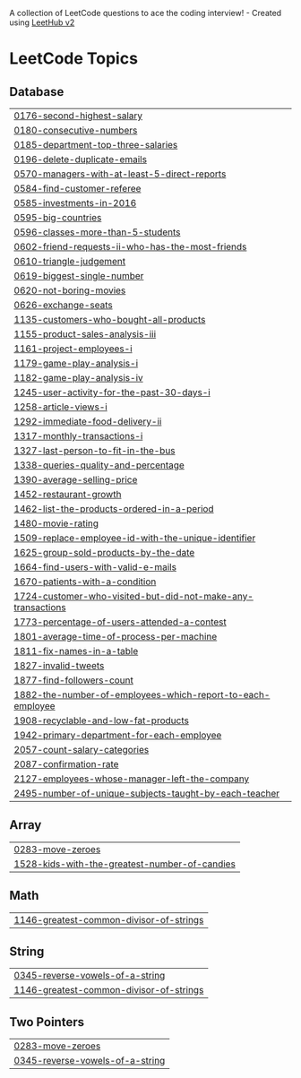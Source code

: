A collection of LeetCode questions to ace the coding interview! - Created using [LeetHub v2](https://github.com/arunbhardwaj/LeetHub-2.0)
<!---LeetCode Topics Start-->
# LeetCode Topics
## Database
|  |
| ------- |
| [0176-second-highest-salary](https://github.com/AnshulNEU/LeetCode/tree/master/0176-second-highest-salary) |
| [0180-consecutive-numbers](https://github.com/AnshulNEU/LeetCode/tree/master/0180-consecutive-numbers) |
| [0185-department-top-three-salaries](https://github.com/AnshulNEU/LeetCode/tree/master/0185-department-top-three-salaries) |
| [0196-delete-duplicate-emails](https://github.com/AnshulNEU/LeetCode/tree/master/0196-delete-duplicate-emails) |
| [0570-managers-with-at-least-5-direct-reports](https://github.com/AnshulNEU/LeetCode/tree/master/0570-managers-with-at-least-5-direct-reports) |
| [0584-find-customer-referee](https://github.com/AnshulNEU/LeetCode/tree/master/0584-find-customer-referee) |
| [0585-investments-in-2016](https://github.com/AnshulNEU/LeetCode/tree/master/0585-investments-in-2016) |
| [0595-big-countries](https://github.com/AnshulNEU/LeetCode/tree/master/0595-big-countries) |
| [0596-classes-more-than-5-students](https://github.com/AnshulNEU/LeetCode/tree/master/0596-classes-more-than-5-students) |
| [0602-friend-requests-ii-who-has-the-most-friends](https://github.com/AnshulNEU/LeetCode/tree/master/0602-friend-requests-ii-who-has-the-most-friends) |
| [0610-triangle-judgement](https://github.com/AnshulNEU/LeetCode/tree/master/0610-triangle-judgement) |
| [0619-biggest-single-number](https://github.com/AnshulNEU/LeetCode/tree/master/0619-biggest-single-number) |
| [0620-not-boring-movies](https://github.com/AnshulNEU/LeetCode/tree/master/0620-not-boring-movies) |
| [0626-exchange-seats](https://github.com/AnshulNEU/LeetCode/tree/master/0626-exchange-seats) |
| [1135-customers-who-bought-all-products](https://github.com/AnshulNEU/LeetCode/tree/master/1135-customers-who-bought-all-products) |
| [1155-product-sales-analysis-iii](https://github.com/AnshulNEU/LeetCode/tree/master/1155-product-sales-analysis-iii) |
| [1161-project-employees-i](https://github.com/AnshulNEU/LeetCode/tree/master/1161-project-employees-i) |
| [1179-game-play-analysis-i](https://github.com/AnshulNEU/LeetCode/tree/master/1179-game-play-analysis-i) |
| [1182-game-play-analysis-iv](https://github.com/AnshulNEU/LeetCode/tree/master/1182-game-play-analysis-iv) |
| [1245-user-activity-for-the-past-30-days-i](https://github.com/AnshulNEU/LeetCode/tree/master/1245-user-activity-for-the-past-30-days-i) |
| [1258-article-views-i](https://github.com/AnshulNEU/LeetCode/tree/master/1258-article-views-i) |
| [1292-immediate-food-delivery-ii](https://github.com/AnshulNEU/LeetCode/tree/master/1292-immediate-food-delivery-ii) |
| [1317-monthly-transactions-i](https://github.com/AnshulNEU/LeetCode/tree/master/1317-monthly-transactions-i) |
| [1327-last-person-to-fit-in-the-bus](https://github.com/AnshulNEU/LeetCode/tree/master/1327-last-person-to-fit-in-the-bus) |
| [1338-queries-quality-and-percentage](https://github.com/AnshulNEU/LeetCode/tree/master/1338-queries-quality-and-percentage) |
| [1390-average-selling-price](https://github.com/AnshulNEU/LeetCode/tree/master/1390-average-selling-price) |
| [1452-restaurant-growth](https://github.com/AnshulNEU/LeetCode/tree/master/1452-restaurant-growth) |
| [1462-list-the-products-ordered-in-a-period](https://github.com/AnshulNEU/LeetCode/tree/master/1462-list-the-products-ordered-in-a-period) |
| [1480-movie-rating](https://github.com/AnshulNEU/LeetCode/tree/master/1480-movie-rating) |
| [1509-replace-employee-id-with-the-unique-identifier](https://github.com/AnshulNEU/LeetCode/tree/master/1509-replace-employee-id-with-the-unique-identifier) |
| [1625-group-sold-products-by-the-date](https://github.com/AnshulNEU/LeetCode/tree/master/1625-group-sold-products-by-the-date) |
| [1664-find-users-with-valid-e-mails](https://github.com/AnshulNEU/LeetCode/tree/master/1664-find-users-with-valid-e-mails) |
| [1670-patients-with-a-condition](https://github.com/AnshulNEU/LeetCode/tree/master/1670-patients-with-a-condition) |
| [1724-customer-who-visited-but-did-not-make-any-transactions](https://github.com/AnshulNEU/LeetCode/tree/master/1724-customer-who-visited-but-did-not-make-any-transactions) |
| [1773-percentage-of-users-attended-a-contest](https://github.com/AnshulNEU/LeetCode/tree/master/1773-percentage-of-users-attended-a-contest) |
| [1801-average-time-of-process-per-machine](https://github.com/AnshulNEU/LeetCode/tree/master/1801-average-time-of-process-per-machine) |
| [1811-fix-names-in-a-table](https://github.com/AnshulNEU/LeetCode/tree/master/1811-fix-names-in-a-table) |
| [1827-invalid-tweets](https://github.com/AnshulNEU/LeetCode/tree/master/1827-invalid-tweets) |
| [1877-find-followers-count](https://github.com/AnshulNEU/LeetCode/tree/master/1877-find-followers-count) |
| [1882-the-number-of-employees-which-report-to-each-employee](https://github.com/AnshulNEU/LeetCode/tree/master/1882-the-number-of-employees-which-report-to-each-employee) |
| [1908-recyclable-and-low-fat-products](https://github.com/AnshulNEU/LeetCode/tree/master/1908-recyclable-and-low-fat-products) |
| [1942-primary-department-for-each-employee](https://github.com/AnshulNEU/LeetCode/tree/master/1942-primary-department-for-each-employee) |
| [2057-count-salary-categories](https://github.com/AnshulNEU/LeetCode/tree/master/2057-count-salary-categories) |
| [2087-confirmation-rate](https://github.com/AnshulNEU/LeetCode/tree/master/2087-confirmation-rate) |
| [2127-employees-whose-manager-left-the-company](https://github.com/AnshulNEU/LeetCode/tree/master/2127-employees-whose-manager-left-the-company) |
| [2495-number-of-unique-subjects-taught-by-each-teacher](https://github.com/AnshulNEU/LeetCode/tree/master/2495-number-of-unique-subjects-taught-by-each-teacher) |
## Array
|  |
| ------- |
| [0283-move-zeroes](https://github.com/AnshulNEU/LeetCode/tree/master/0283-move-zeroes) |
| [1528-kids-with-the-greatest-number-of-candies](https://github.com/AnshulNEU/LeetCode/tree/master/1528-kids-with-the-greatest-number-of-candies) |
## Math
|  |
| ------- |
| [1146-greatest-common-divisor-of-strings](https://github.com/AnshulNEU/LeetCode/tree/master/1146-greatest-common-divisor-of-strings) |
## String
|  |
| ------- |
| [0345-reverse-vowels-of-a-string](https://github.com/AnshulNEU/LeetCode/tree/master/0345-reverse-vowels-of-a-string) |
| [1146-greatest-common-divisor-of-strings](https://github.com/AnshulNEU/LeetCode/tree/master/1146-greatest-common-divisor-of-strings) |
## Two Pointers
|  |
| ------- |
| [0283-move-zeroes](https://github.com/AnshulNEU/LeetCode/tree/master/0283-move-zeroes) |
| [0345-reverse-vowels-of-a-string](https://github.com/AnshulNEU/LeetCode/tree/master/0345-reverse-vowels-of-a-string) |
<!---LeetCode Topics End-->